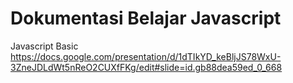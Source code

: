 # Dokumentasi Belajar Javascript

Javascript Basic
https://docs.google.com/presentation/d/1dTIkYD_keBljJS78WxU-3ZneJDLdWt5nReO2CUXfFKg/edit#slide=id.gb88dea59ed_0_668
